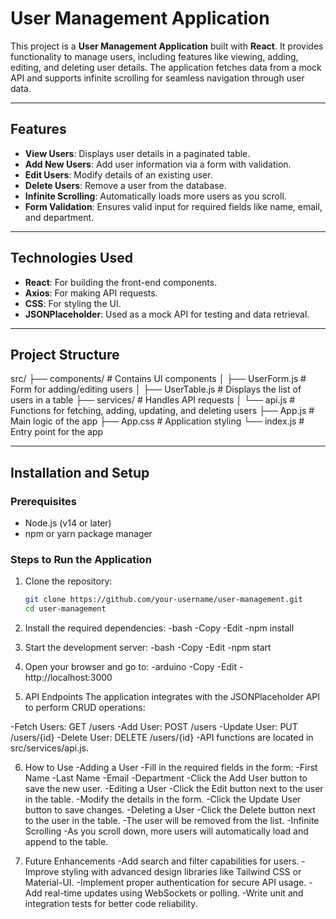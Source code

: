 # User Management Application

This project is a **User Management Application** built with **React**. It provides functionality to manage users, including features like viewing, adding, editing, and deleting user details. The application fetches data from a mock API and supports infinite scrolling for seamless navigation through user data.

---

## Features

- **View Users**: Displays user details in a paginated table.
- **Add New Users**: Add user information via a form with validation.
- **Edit Users**: Modify details of an existing user.
- **Delete Users**: Remove a user from the database.
- **Infinite Scrolling**: Automatically loads more users as you scroll.
- **Form Validation**: Ensures valid input for required fields like name, email, and department.

---

## Technologies Used

- **React**: For building the front-end components.
- **Axios**: For making API requests.
- **CSS**: For styling the UI.
- **JSONPlaceholder**: Used as a mock API for testing and data retrieval.

---

## Project Structure

src/
├── components/       # Contains UI components
│   ├── UserForm.js   # Form for adding/editing users
│   ├── UserTable.js  # Displays the list of users in a table
├── services/         # Handles API requests
│   └── api.js        # Functions for fetching, adding, updating, and deleting users
├── App.js            # Main logic of the app
├── App.css           # Application styling
└── index.js          # Entry point for the app


---

## Installation and Setup

### Prerequisites

- Node.js (v14 or later)
- npm or yarn package manager

### Steps to Run the Application

1. Clone the repository:
   ```bash
   git clone https://github.com/your-username/user-management.git
   cd user-management
   
2. Install the required dependencies:
-bash
-Copy
-Edit
-npm install

3. Start the development server:
-bash
-Copy
-Edit
-npm start

4. Open your browser and go to:
-arduino
-Copy
-Edit
-http://localhost:3000

5. API Endpoints
The application integrates with the JSONPlaceholder API to perform CRUD operations:

-Fetch Users: GET /users
-Add User: POST /users
-Update User: PUT /users/{id}
-Delete User: DELETE /users/{id}
-API functions are located in src/services/api.js.

6. How to Use
-Adding a User
-Fill in the required fields in the form:
-First Name
-Last Name
-Email
-Department
-Click the Add User button to save the new user.
-Editing a User
-Click the Edit button next to the user in the table.
-Modify the details in the form.
-Click the Update User button to save changes.
-Deleting a User
-Click the Delete button next to the user in the table.
-The user will be removed from the list.
-Infinite Scrolling
-As you scroll down, more users will automatically load and append to the table.

7. Future Enhancements
-Add search and filter capabilities for users.
-Improve styling with advanced design libraries like Tailwind CSS or Material-UI.
-Implement proper authentication for secure API usage.
-Add real-time updates using WebSockets or polling.
-Write unit and integration tests for better code reliability.
